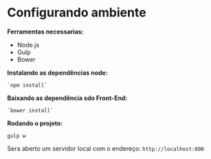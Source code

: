 # Configurando ambiente #

**Ferramentas necessarias:**
 - Node.js
 - Gulp
 - Bower

**Instalando as dependências node:**

    `npm install`
    
**Baixando as dependência sdo Front-End:**

    `bower install`

**Rodando o projeto:**

    gulp w
Sera aberto um servidor local com o endereço: `http://localhost:800`